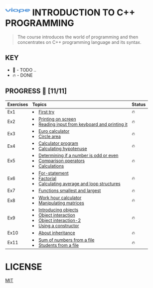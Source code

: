 #  ![VIOPE](./viope-logo.png) INTRODUCTION TO C++ PROGRAMMING
> The course introduces the world of programming and then concentrates on C++ programming language and its syntax.


## KEY
* 🚧 - TODO ..
* 🔥 - DONE

## PROGRESS 🚀 [11/11]

|  Exercises       |   Topics       |     Status     |
| :-------------  | :------------- | :-------------  |
| Ex1|<li>[First try](./challenges/Ex-1/ex1.cpp)</li>| 🔥 |
| Ex2| <li>[Printing on screen](./challenges/Ex-2/Ex2-1/ex2_1.cpp)</li><li>[Reading input from keyboard and printing it](./challenges/Ex-2/Ex2-2/ex2_2.cpp)</li> | 🔥 |
| Ex3| <li>[Euro calculator](./challenges/Ex-3/Ex3-1/ex3_1.cpp)</li><li>[Circle area](./challenges/Ex-3/Ex3-2/ex3_2.cpp)</li>  | 🔥 |
| Ex4| <li>[Calculator program](./challenges/Ex-4/Ex4-1/ex4_1.cpp)</li><li>[Calculating hypotenuse](./challenges/Ex-4/Ex4-2/ex4_2.cpp)</li>  | 🔥|
| Ex5|<li>[Determining if a number is odd or even](./challenges/Ex-5/Ex5-1/ex5_1.cpp)</li><li>[Comparison operators](./challenges/Ex-5/Ex5-2/ex5_2.cpp)</li> <li>[Calculations](./challenges/Ex-5/Ex5-3/ex5_3.cpp)</li>  | 🔥 |
|Ex6|<li>[For-statement](./challenges/Ex-6/Ex6-1/ex6_1.cpp)</li><li>[Factorial](./challenges/Ex-6/Ex6-2/ex6_2.cpp)</li> <li>[Calculating average and loop structures](./challenges/Ex-6/Ex6-3/ex6_3.cpp)</li>  | 🔥 |
| Ex7|<li>[Functions smallest and largest](./challenges/Ex-7/ex7.cpp)</li> | 🔥|
| Ex8|<li>[Work hour calculator](./challenges/Ex-8/Ex8-1/ex8_1.cpp)</li><li>[Manipulating matrices](./challenges/Ex-8/Ex8-2/ex8_2.cpp)</li> | 🔥 |
|Ex9|<li>[Introducing objects](./challenges/Ex-9/Ex9-1/ex9_1.cpp)</li><li>[Object interaction](./challenges/Ex-9/Ex9-2/ex9_2.cpp)</li> <li>[Object interaction-2](./challenges/Ex-9/Ex9-3/ex9_3.cpp)</li><li>[Using a constructor](./challenges/Ex-9/Ex9-4/ex9_4.cpp)</li>   | 🔥 |
| Ex10|<li>[About inheritance](./challenges/Ex-10/ex10.cpp)</li> | 🔥 |
| Ex11|<li>[Sum of numbers from a file](./challenges/Ex-11/Ex11-1/ex11_1.cpp)</li><li>[Students from a file](./challenges/Ex-11/Ex11-2/ex11_2.cpp)</li>   | 🔥 |

# LICENSE
[MIT](./LICENSE)
